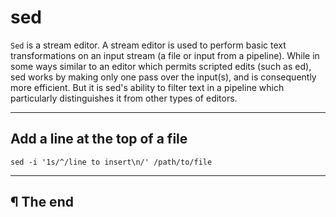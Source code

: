 # sed

`Sed` is a stream editor.  A stream editor is used to perform basic text transformations on an input stream (a file or input from a pipeline).  While in some ways similar to an editor which permits scripted edits (such as ed), sed works by  making  only  one pass over the input(s), and is consequently more efficient.  But it is sed's ability to filter text in a pipeline which particularly distinguishes it from other types of editors.

---

## Add a line at the top of a file

```
sed -i '1s/^/line to insert\n/' /path/to/file
```

---

## ¶ The end


